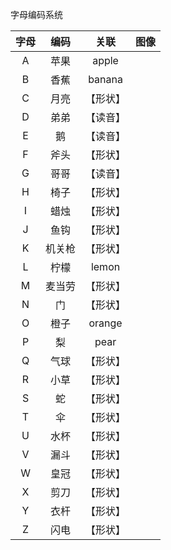 字母编码系统





| 字母 |  编码  |   关联   | 图像 |
| :--: | :----: | :------: | :--: |
|  A   |  苹果  |  apple   |      |
|  B   |  香蕉  |  banana  |      |
|  C   |  月亮  | 【形状】 |      |
|  D   |  弟弟  | 【读音】 |      |
|  E   |   鹅   | 【读音】 |      |
|  F   |  斧头  | 【形状】 |      |
|  G   |  哥哥  | 【读音】 |      |
|  H   |  椅子  | 【形状】 |      |
|  I   |  蜡烛  | 【形状】 |      |
|  J   |  鱼钩  | 【形状】 |      |
|  K   | 机关枪 | 【形状】 |      |
|  L   |  柠檬  |  lemon   |      |
|  M   | 麦当劳 | 【形状】 |      |
|  N   |   门   | 【形状】 |      |
|  O   |  橙子  |  orange  |      |
|  P   |   梨   |   pear   |      |
|  Q   |  气球  | 【形状】 |      |
|  R   |  小草  | 【形状】 |      |
|  S   |   蛇   | 【形状】 |      |
|  T   |   伞   | 【形状】 |      |
|  U   |  水杯  | 【形状】 |      |
|  V   |  漏斗  | 【形状】 |      |
|  W   |  皇冠  | 【形状】 |      |
|  X   |  剪刀  | 【形状】 |      |
|  Y   |  衣杆  | 【形状】 |      |
|  Z   |  闪电  | 【形状】 |      |

